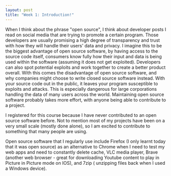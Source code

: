```yaml
---
layout: post
title: "Week 1: Introduction!"
---
```


When I think about the phrase "open source", I think about developer posts I read on social media that are trying to promote a certain program. Those developers are usually promising a high degree of transparency and trust with how they will handle their users' data and privacy. I imagine this to be the biggest advantage of open source software, by having access to the source code itself, consumers know fully how their input and data is being used within the software (assuming it does not get exploited). Developers can also spot potential exploits and work together to create a better product overall. With this comes the disadvantage of open source software, and why companies might choose to write closed source software instead. With your source code out in the public, it leaves your program susceptible to exploits and attacks. This is especially dangerous for large corporations handling the data of many users across the world. Maintaining open source software probably takes more effort, with anyone being able to contribute to a project.

I registered for this course because I have never contributed to an open source software before. Not to mention most of my projects have been on a very small scale (mostly done alone), so I am excited to contribute to something that many people are using. 

Open source software that I regularly use include Firefox (I only learnt today that it was open source) as an alternative to Chrome when I need to test my web apps and need to constantly delete cache, VLC media player, Brave (another web browser - great for downloading Youtube content to play in Picture in Picture mode on IOS), and 7zip ( unzipping files back when I used a Windows device).  